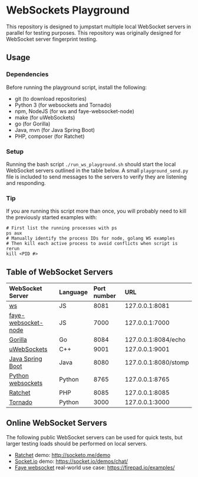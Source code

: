 # WebSockets Playground

This repository is designed to jumpstart multiple local WebSocket servers
in parallel for testing purposes. This repository was originally designed
for WebSocket server fingerprint testing.

## Usage

### Dependencies

Before running the playground script, install the following:
- git (to download repositories)
- Python 3 (for websockets and Tornado)
- npm, NodeJS (for ws and faye-websocket-node)
- make (for uWebSockets)
- go (for Gorilla)
- Java, mvn (for Java Spring Boot)
- PHP, composer (for Ratchet)

### Setup

Running the bash script `./run_ws_playground.sh` should start the local
WebSocket servers outlined in the table below.
A small `playground_send.py` file is included to send messages to the servers
to verify they are listening and responding.

### Tip

If you are running this script more than once, you will probably need to kill the previously started examples with:
```
# First list the running processes with ps
ps aux
# Manually identify the process IDs for node, golang WS examples
# Then kill each active process to avoid conflicts when script is rerun
kill <PID #>
```

## Table of WebSocket Servers

| WebSocket Server | Language | Port number | URL |
| :---- | :---------- | :---------- | :---------- |
| [ws](https://github.com/websockets/ws/tree/master/examples/server-stats) | JS | 8081 | 127.0.0.1:8081 |
| [faye-websocket-node](https://github.com/faye/faye-websocket-node) | JS | 7000 | 127.0.0.1:7000 |
| [Gorilla](https://github.com/gorilla/websocket) | Go | 8084 | 127.0.0.1:8084/echo |
| [uWebSockets](https://github.com/uNetworking/uWebSockets) | C++ | 9001 | 127.0.0.1:9001 |
| [Java Spring Boot](https://github.com/ralscha/spring4ws-demos) | Java | 8080 | 127.0.0.1:8080/stomp |
| [Python websockets](https://github.com/aaugustin/websockets) | Python | 8765 | 127.0.0.1:8765 |
| [Ratchet](https://github.com/ratchetphp/Ratchet) | PHP | 8085 | 127.0.0.1:8085 |
| [Tornado](https://github.com/tornadoweb/tornado) | Python | 3000 | 127.0.0.1:3000 |

## Online WebSocket Servers

The following public WebSocket servers can be used for quick tests, but
larger testing loads should be performed on local servers.

- [Ratchet](https://github.com/ratchetphp/Ratchet) demo: http://socketo.me/demo
- [Socket.io](https://github.com/socketio/socket.io) demo: https://socket.io/demos/chat/
- [Faye websocket](https://github.com/faye/faye-websocket-node) real-world use case: https://firepad.io/examples/
